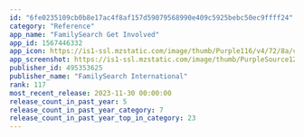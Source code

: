 ```yaml
---
id: "6fe0235109cb0b8e17ac4f8af157d59079568990e409c5925bebc50ec9ffff24"
category: "Reference"
app_name: "FamilySearch Get Involved"
app_id: 1567446332
app_icon: https://is1-ssl.mzstatic.com/image/thumb/Purple116/v4/72/8a/cb/728acbfe-dec4-e0fe-cc75-0ce3f6719403/AppIcon-0-0-1x_U007epad-0-0-85-220.png/1024x1024bb.png
app_screenshot: https://is1-ssl.mzstatic.com/image/thumb/PurpleSource122/v4/12/3a/84/123a84b5-0a17-7f3e-2076-f7f8db75b87f/988ba5db-48c6-44e2-b897-ed7b770a1d96_en-US-snapshotSim_iPhone_12_Pro_Max-CompletionView_1_BD5A37D8-6E08-4771-A2FE-58CE2C48999C.png/1284x2778bb.png
publisher_id: 495353625
publisher_name: "FamilySearch International"
rank: 117
most_recent_release: 2023-11-30 00:00:00
release_count_in_past_year: 5
release_count_in_past_year_category: 7
release_count_in_past_year_top_in_category: 23
---
```

